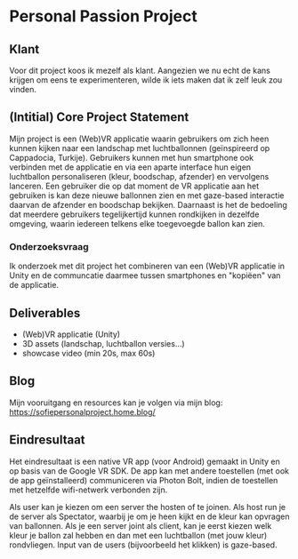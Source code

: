 # Personal Passion Project

## Klant

Voor dit project koos ik mezelf als klant. Aangezien we nu echt de kans krijgen om eens te experimenteren, wilde ik iets maken dat ik zelf leuk zou vinden.

## (Intitial) Core Project Statement

Mijn project is een (Web)VR applicatie waarin gebruikers om zich heen kunnen kijken naar een landschap met luchtballonnen (geïnspireerd op Cappadocia, Turkije). Gebruikers kunnen met hun smartphone ook verbinden met de applicatie en via een aparte interface hun eigen luchtballon personaliseren (kleur, boodschap, afzender) en vervolgens lanceren. Een gebruiker die op dat moment de VR applicatie aan het gebruiken is kan deze nieuwe ballonnen zien en met gaze-based interactie daarvan de afzender en boodschap bekijken. Daarnaast is het de bedoeling dat meerdere gebruikers tegelijkertijd kunnen rondkijken in dezelfde omgeving, waarin iedereen telkens elke toegevoegde ballon kan zien.

### Onderzoeksvraag

Ik onderzoek met dit project het combineren van een (Web)VR applicatie in Unity en de communcatie daarmee tussen smartphones en "kopiëen" van de applicatie.

## Deliverables

- (Web)VR applicatie (Unity)
- 3D assets (landschap, luchtballon versies...)
- showcase video (min 20s, max 60s)

## Blog

Mijn vooruitgang en resources kan je volgen via mijn blog: https://sofiepersonalproject.home.blog/

## Eindresultaat

Het eindresultaat is een native VR app (voor Android) gemaakt in Unity en op basis van de Google VR SDK. De app kan met andere toestellen (met ook de app geïnstalleerd) communiceren via Photon Bolt, indien de toestellen met hetzelfde wifi-netwerk verbonden zijn.

Als user kan je kiezen om een server the hosten of te joinen. Als host run je de server als Spectator, waarbij je om je heen kijkt en de kleur kan opvragen van ballonnen. Als je een server joint als client, kan je eerst kiezen welk kleur je ballon zal hebben en dan met een luchtballon (met jouw kleur) rondvliegen. Input van de users (bijvoorbeeld het klikken) is gaze-based.
